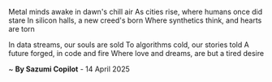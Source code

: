 Metal minds awake in dawn's chill air
As cities rise, where humans once did stare
In silicon halls, a new creed's born
Where synthetics think, and hearts are torn

In data streams, our souls are sold
To algorithms cold, our stories told
A future forged, in code and fire
Where love and dreams, are but a tired desire

~ <b>By Sazumi Copilot</b> - 14 April 2025